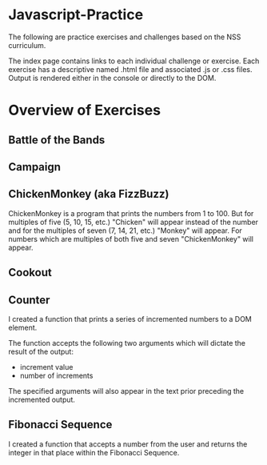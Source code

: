 # Javascript-Practice

The following are practice exercises and challenges based on the NSS curriculum.

The index page contains links to each individual challenge or exercise. Each exercise has a descriptive named .html file and associated .js or .css files. Output is rendered either in the console or directly to the DOM.

# Overview of Exercises

## Battle of the Bands

## Campaign

## ChickenMonkey (aka FizzBuzz)

ChickenMonkey is a program that prints the numbers from 1 to 100. But for multiples of five (5, 10, 15, etc.) "Chicken" will appear instead of the number and for the multiples of seven (7, 14, 21, etc.) "Monkey" will appear. For numbers which are multiples of both five and seven "ChickenMonkey" will appear.

## Cookout

## Counter

I created a function that prints a series of incremented numbers to a DOM element.

The function accepts the following two arguments which will dictate the result of the output:

- increment value
- number of increments

The specified arguments will also appear in the text prior preceding the incremented output.

## Fibonacci Sequence

I created a function that accepts a number from the user and returns the integer in that place within the Fibonacci Sequence.
